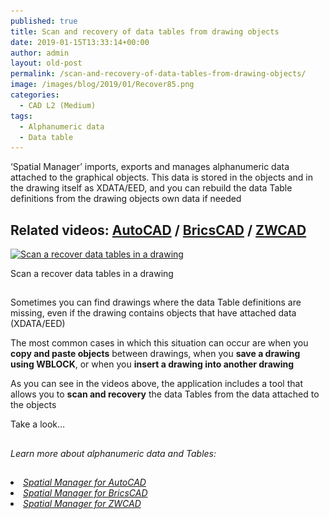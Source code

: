 ```yaml
---
published: true
title: Scan and recovery of data tables from drawing objects
date: 2019-01-15T13:33:14+00:00
author: admin
layout: old-post
permalink: /scan-and-recovery-of-data-tables-from-drawing-objects/
image: /images/blog/2019/01/Recover85.png
categories:
  - CAD L2 (Medium)
tags:
  - Alphanumeric data
  - Data table
---
```

<p>
  &#8216;Spatial Manager&#8217; imports, exports and manages alphanumeric data attached to the graphical objects. This data is stored in the objects and in the drawing itself as XDATA/EED, and you can rebuild the data Table definitions from the drawing objects own data if needed
</p>

<p>
  <!--more-->
</p>

<h2>
  Related videos: <a href="https://youtu.be/sniPHKBVmtw?rel=0" target="_blank" rel="nofollow"><span><span>AutoCAD</span></span></a> / <a href="https://youtu.be/E-2wUC99IRE?rel=0" target="_blank" rel="nofollow"><span><span>BricsCAD</span></span></a> / <a href="https://youtu.be/8UMcv7K3pXk?rel=0" target="_blank" rel="nofollow"><span><span>ZWCAD</span></span></a>
</h2>

<div>
  <a href="/images/blog/2019/01/SPM_ScanTables2.png" target="_blank" rel="nofollow"><img src="/images/blog/2019/01/SPM_ScanTables2-1024x512.png" alt="Scan a recover data tables in a drawing" width="625" height="313" srcset="/images/blog/2019/01/SPM_ScanTables2-1024x512.png 1024w, /images/blog/2019/01/SPM_ScanTables2-300x150.png 300w, /images/blog/2019/01/SPM_ScanTables2-768x384.png 768w, /images/blog/2019/01/SPM_ScanTables2-624x312.png 624w, /images/blog/2019/01/SPM_ScanTables2.png 1266w" sizes="(max-width: 625px) 100vw, 625px" /></a>
  
  <p>
    Scan a recover data tables in a drawing
  </p>
</div>

<h2>
</h2>

<p>
  Sometimes you can find drawings where the data Table definitions are missing, even if the drawing contains objects that have attached data (XDATA/EED)
</p>

<p>
  The most common cases in which this situation can occur are when you <strong>copy and paste objects</strong> between drawings, when you <strong>save a drawing using WBLOCK</strong>, or when you <strong>insert a drawing into another drawing</strong>
</p>

<p>
  As you can see in the videos above, the application includes a tool that allows you to <strong>scan and recovery</strong> the data Tables from the data attached to the objects
</p>

<p>
  Take a look&#8230;
</p>

<h2>
</h2>



_Learn more about alphanumeric data and Tables:_

<h2>
</h2>

<li>
  <a href="http://wiki.spatialmanager.com/index.php/Spatial_Manager™_for_AutoCAD_-_FAQs:_Data_Structure_Management_(%22Standard%22_and_%22Professional%22_editions_only)" target="_blank" rel="nofollow"><span><em>Spatial Manager for AutoCAD</em></span></a>
</li>
<li>
  <a href="http://wiki.spatialmanager.com/index.php/Spatial_Manager™_for_BricsCAD_-_FAQs:_Data_Structure_Management_(%22Standard%22_and_%22Professional%22_editions_only)" target="_blank" rel="nofollow"><span><em>Spatial Manager for BricsCAD</em></span></a>
</li>
<li>
  <a href="http://wiki.spatialmanager.com/index.php/Spatial_Manager™_for_ZWCAD_-_FAQs:_Data_Structure_Management_(%22Standard%22_and_%22Professional%22_editions_only)" target="_blank" rel="nofollow"><span><em>Spatial Manager for ZWCAD</em></span></a>
</li>